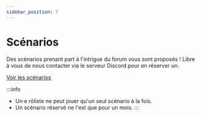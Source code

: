 ```yaml
---
sidebar_position: 7
---
```


# Scénarios

Des scénarios prenant part à l'intrigue du forum vous sont proposés ! Libre à vous de nous contacter via le serveur Discord pour en réserver un.

[Voir les scénarios](https://singularite.forumactif.com/h20-nos-scenarios)

:::info
- Un·e rôliste ne peut jouer qu'un seul scénario à la fois.
- Un scénario réservé ne l'est que pour un mois.
:::
